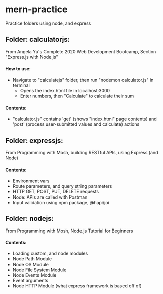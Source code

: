 # mern-practice
Practice folders using node, and express

## Folder: calculatorjs:
From Angela Yu's Complete 2020 Web Development Bootcamp, Section "Express.js with Node.js"
#### How to use:
- Navigate to "calculatejs" folder, then run "nodemon calculator.js" in terminal
    - Opens the index.html file in localhost:3000
    - Enter numbers, then "Calculate" to calculate their sum
#### Contents: 
- "calculator.js" contains 'get' (shows "index.html" page contents) and 'post' (process user-submitted values and calculate) actions

## Folder: expressjs:
From Programming with Mosh, building RESTful APIs, using Express (and Node)
#### Contents: 
- Environment vars
- Route parameters, and query string parameters
- HTTP GET, POST, PUT, DELETE requests
- Node: APIs are called with Postman
- Input validation using npm package, @hapi/joi

## Folder: nodejs:
From Programming with Mosh, Node.js Tutorial for Beginners
#### Contents: 
- Loading custom, and node modules
- Node Path Module
- Node OS Module
- Node File System Module
- Node Events Module
- Event arguments
- Node HTTP Module (what express framework is based off of)